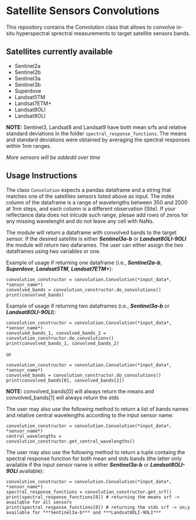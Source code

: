 # Satellite Sensors Convolutions
This repository contains the Convolution class that allows to convolve in-situ hyperspectral sprectral measurements to target satellite sensors bands.

## Satellites currently available
- Sentinel2a
- Sentinel2b
- Sentinel3a
- Sentinel3b
- Superdove
- Landsat5TM
- Landsat7ETM+
- Landsat8OLI
- Landsat9OLI

**NOTE:** Sentinel3, Landsat8 and Landsat9 have both mean srfs and relative standard deviations in the folder `spectral_response_functions`. 
The means and standard deviations were obtained by averaging the spectral responses within 1nm ranges.

*More sensors will be addedd over time*

## Usage Instructions
The class `Convolution` expects a pandas dataframe and a string that matches one of the satellites sensors listed above as input. The index column of the dataframe
is a range of wavelengths between 350 and 2500 at 1nm steps, and each column is a different observation (Site). If your reflectance data does not inlcude such range,
plesae add rows of zeros for any missing wavelenght and do not leave any cell with NaNs.

The module will return a dataframe with convolved bands to the target sensor. If the desired satellite is either ***Sentinel3a-b*** or ***Landsat8OLI-9OLI*** the
module will return two dafarames. The user can either assign the two dataframes using two variables or one.

Example of usage if returning one dataframe (i.e., ***Sentinel2a-b***, ***Superdove***, ***Landsat5TM***, ***Landsat7ETM+***):
```
convolution_constructor = convolution.Convolution(*input_data*, *sensor_name*)
convolved_bands = convolution_constructor.do_convolutions()
print(convolved_bands)
```

Example of usage if returning two dataframes (i.e., ***Sentinel3a-b*** or ***Landsat8OLI-9OLI***):
```
convolution_constructor = convolution.Convolution(*input_data*, *sensor_name*)
convolved_bands_1, convolved_bands_2 = convolution_constructor.do_convolutions()
print(convolved_bands_1, convolved_bands_2)
```
or
```
convolution_constructor = convolution.Convolution(*input_data*, *sensor_name*)
convolved_bands = convolution_constructor.do_convolutions()
print(convolved_bands[0], convolved_bands[1])
```
**NOTE:** convolved_bands[0] will always return the means and convolved_bands[1] will always return the stds


The user may also use the following method to return a list of bands names and relative central wavelengths according to the input sensor name:
```
convolution_constructor = convolution.Convolution(*input_data*, *sensor_name*)
central_wavelengths = convolution_constructor.get_central_wavelengths()
```

The user may also use the following method to return a tuple containg the spectral response function for both mean and stds bands (the latter only available if the input sensor name is either ***Sentinel3a-b*** or ***Landsat8OLI-9OLI*** available):
```
convolution_constructor = convolution.Convolution(*input_data*, *sensor_name*)
spectral_response_functions = convolution_constructor.get_srf()
print(spectral_response_functions[0]) # returning the means srf -> available for all sensors
print(spectral_response_functions[0]) # returning the stds srf -> on;y available for ***Sentinel3a-b*** and ***Landsat8OLI-9OLI***
```